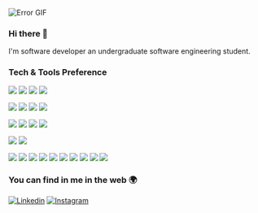 ![Error GIF](https://media.giphy.com/media/3osxY9kuM2NGUfvThe/giphy.gif)

### Hi there 👋

I'm software developer an undergraduate software engineering student.



### Tech & Tools Preference

<img src="http://img.shields.io/badge/-Java-F89820?style=flat&logo=java&logoColor=white"> <img src="https://img.shields.io/badge/-JavaScript-eed718?style=flat&logo=javascript&logoColor=ffffff"> <img src="https://img.shields.io/badge/-Dart-01ccb4?style=flat&logo=dart&logoColor=ffffff"> <img src="https://img.shields.io/badge/-TypeScript-005399?style=flat&logo=typescript&LogoColor=fff">

<img src = "https://img.shields.io/badge/-HTML5-E34F26?style=flat&logo=html5&logoColor=white"> <img src = "https://img.shields.io/badge/-CSS3-1572B6?style=flat&logo=css3&logoColor=white"> <img src="https://img.shields.io/badge/-Sass-cc6699?style=flat&logo=sass&logoColor=ffffff"> <img src="https://img.shields.io/badge/-Bootstrap-563D7C?style=flat&logo=bootstrap&logoColor=white">

<img src="https://img.shields.io/badge/-React-000000?style=flat&logo=react&logoColor=00c8ff"> <img src="https://img.shields.io/badge/-React Native-000000?style=flat&logo=react&logoColor=00c8ff"> 
<img src="https://img.shields.io/badge/-Spring-6aad3d?style=flat&logo=spring&logoColor=FFFFFF">
<img src="https://img.shields.io/badge/-Flutter-005399?style=flat&logo=flutter&logoColor=FFFFFF">

<img src="https://img.shields.io/badge/-PostgreSQL-0047AB?style=flat&logo=postgresql&logoColor=FFFFFF"> <img src="https://img.shields.io/badge/-GraphQL-e535ab?style=flat&logo=graphql&logoColor=FFFFFF">


<img src="http://img.shields.io/badge/-Intellij IDEA-black?style=flat&logo=intellijidea&logoColor=white"> <img src="http://img.shields.io/badge/-WebStorm-267d94?style=flat&logo=webstorm&logoColor=white"> <img src="http://img.shields.io/badge/-VS%20Code-007ACC?style=flat&logo=visual%20studio%20code&logoColor=white">
<img src="http://img.shields.io/badge/-Google%20Cloud%20Platform-4285F4?style=flat&logo=google%20cloud&logoColor=white">
<img src="https://img.shields.io/badge/-Progressive Web Apps-5A0FC8?style=flat">
<img src="http://img.shields.io/badge/-Git-F1502F?style=flat&logo=git&logoColor=FFFFFF">
<img src="http://img.shields.io/badge/-Github-000000?style=flat&logo=github&logoColor=FFFFFF">
<img src="https://img.shields.io/badge/Jira-0052CC?style=for-the-flat&logo=Jira&logoColor=white">
<img src="https://img.shields.io/badge/-XCode-222222?style=flat&logo=XCode&logoColor=1575F9">
<img src="https://img.shields.io/badge/Chart.js-FF6384?style=for-the-flat&logo=chartdotjs&logoColor=white">





### You can find in me in the web 🌍

<a href="https://www.linkedin.com/in/joao-brun/" target="_blank"><img src="http://img.shields.io/badge/-LinkedIn-0077B5?style=flat&logo=linkedIn&logoColor=white" alt="Linkedin"></a>
<a href="https://www.instagram.com/power_ofthe_mind/" target="_blank"><img src="http://img.shields.io/badge/-Instagram-E4405F?style=flat&logo=instagram&logoColor=white" alt="Instagram"></a>

<!--
**Joao3run/Joao3run** is a ✨ _special_ ✨ repository because its `README.md` (this file) appears on your GitHub profile.

Here are some ideas to get you started:

- 🔭 I’m currently working on ...
- 🌱 I’m currently learning ...
- 👯 I’m looking to collaborate on ...
- 🤔 I’m looking for help with ...
- 💬 Ask me about ...
- 📫 How to reach me: ...
- 😄 Pronouns: ...
- ⚡ Fun fact: ...
-->
